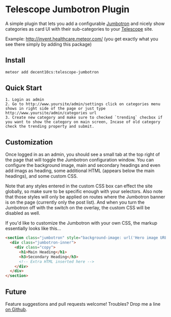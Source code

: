 # Telescope Jumbotron Plugin

A simple plugin that lets you add a configurable [Jumbotron][2] and nicely show categories as card UI with their sub-categories to your [Telescope][1] site.  

Example: http://invent.healthcare.meteor.com/ (you get exactly what you see there simply by adding this package)


## Install

```bash
meteor add decent10cs:telescope-jumbotron
```

## Quick Start
	1. Login as admin
  	2. Go to http://www.yoursite/admin/settings click on categories menu shows in right side of the page or just type  http://www.yoursite/admin/categories url
  	3. Create new category and make sure to checked `trending` checbox if you want to show the category on main screen, Incase of old category  check the trending property and submit.
  
## Customization

Once logged in as an admin, you should see a small tab at the top right of the page that will toggle the Jumbotron configuration window.  You can configure the background image, main and secondary headings and even add imags as heading, some additional HTML (appears below the main headings), and some custom CSS.  

Note that any styles entered in the custom CSS box can effect the site globally, so make sure to be specific enough with your selectors.  Also note that those styles will only be applied on routes where the Jumbotron banner is on the page (currently only the post list). And when you turn the Jumbotron off with the switch on the overlay, the custom CSS will be disabled as well.

If you'd like to customize the Jumbotron with your own CSS, the markup essentially looks like this...

```html
<section class="jumbotron" style="background-image: url('Hero image URL')">
  <div class="jumbotron-inner">
    <div class="copy">
      <h1>Main Heading</h1>
      <h3>Secondary Heading</h3>
      <!-- Extra HTML inserted here -->
    </div>
  </div>
</section>
```


## Future
Feature suggestions and pull requests welcome!  Troubles?  Drop me a line [on Github][4].

[1]: http://www.telescopeapp.org/
[2]: http://www.w3schools.com/bootstrap/bootstrap_jumbotron_header.asp
[3]: https://atmospherejs.com/telescope/core
[4]: https://github.com/biologio/biolog-jumbotron